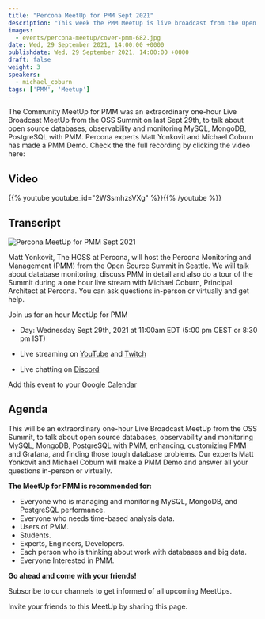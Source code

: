 ```yaml
---
title: "Percona MeetUp for PMM Sept 2021"
description: "This week the PMM MeetUp is live broadcast from the Open Source Summit (OSS Summit) in-person conference. We will discuss PMM and answer questions."
images:
  - events/percona-meetup/cover-pmm-682.jpg
date: Wed, 29 September 2021, 14:00:00 +0000
publishdate: Wed, 29 September 2021, 14:00:00 +0000
draft: false
weight: 3
speakers:
  - michael_coburn
tags: ['PMM', 'Meetup']
---
```


The Community MeetUp for PMM was an extraordinary one-hour Live Broadcast MeetUp from the OSS Summit on last Sept 29th, to talk about open source databases, observability and monitoring MySQL, MongoDB, PostgreSQL with PMM. Percona experts Matt Yonkovit and Michael Coburn has made a PMM Demo. Check the the full recording by clicking the video here:

## Video

{{% youtube youtube_id="2WSsmhzsVXg" %}}{{% /youtube %}}

## Transcript



![Percona MeetUp for PMM Sept 2021](events/percona-meetup/cover-pmm-1920.jpg)

Matt Yonkovit, The HOSS at Percona, will host the Percona Monitoring and Management (PMM) from the Open Source Summit in Seattle. We will talk about database monitoring, discuss PMM in detail and also do a tour of the Summit during a one hour live stream with Michael Coburn, Principal Architect at Percona. You can ask questions in-person or virtually and get help.

Join us for an hour MeetUp for PMM

* Day: Wednesday Sept 29th, 2021 at 11:00am EDT (5:00 pm CEST or 8:30 pm IST)

* Live streaming on [YouTube](https://www.youtube.com/watch?v=2WSsmhzsVXg) and [Twitch](https://www.twitch.tv/perconacommunity)

* Live chatting on [Discord](http://per.co.na/discord)

Add this event to your [Google Calendar](https://calendar.google.com/event?action=TEMPLATE&tmeid=MGlsMTZwMDNrYTYyMTE4OTgzYjQ2cHFkbW4gY19wN2ZhdjRjc2lpNWo1dmRzb2hpMHE4dmk0OEBn&tmsrc=c_p7fav4csii5j5vdsohi0q8vi48%40group.calendar.google.com)

## Agenda 

This will be an extraordinary one-hour Live Broadcast MeetUp from the OSS Summit, to talk about open source databases, observability and monitoring MySQL, MongoDB, PostgreSQL with PMM, enhancing, customizing PMM and Grafana, and finding those tough database problems. Our experts Matt Yonkovit and Michael Coburn will make a PMM Demo and answer all your questions in-person or virtually.

**The MeetUp for PMM is recommended for:**

* Everyone who is managing and monitoring MySQL, MongoDB, and PostgreSQL performance.
* Everyone who needs time-based analysis data. 
* Users of PMM.
* Students.
* Experts, Engineers, Developers.
* Each person who is thinking about work with databases and big data.
* Everyone Interested in PMM. 

**Go ahead and come with your friends!**

Subscribe to our channels to get informed of all upcoming MeetUps.

Invite your friends to this MeetUp by sharing this page.

